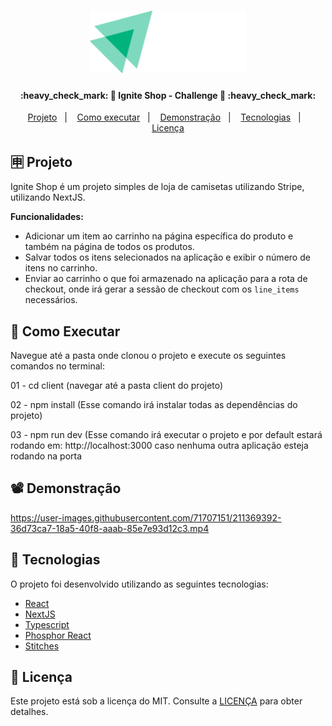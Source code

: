 <h1 align="center">
    <img alt="" title="#IgniteShopLogo" src=".github/logo.svg" width="250px" />
</h1>

<h4 align="center"> 
	:heavy_check_mark: 🚀 Ignite Shop - Challenge 🚀 :heavy_check_mark:
</h4>

<p align="center">
  <a href="#-projeto">Projeto</a>&nbsp;&nbsp;&nbsp;|&nbsp;&nbsp;&nbsp;
  <a href="#-como-executar">Como executar</a>&nbsp;&nbsp;&nbsp;|&nbsp;&nbsp;&nbsp;
  <a href="#%EF%B8%8F-demonstração">Demonstração</a>&nbsp;&nbsp;&nbsp;|&nbsp;&nbsp;&nbsp;
  <a href="#-tecnologias">Tecnologias</a>&nbsp;&nbsp;&nbsp;|&nbsp;&nbsp;&nbsp;
  <a href="#memo-licença">Licença</a>
</p>

## 🈸 Projeto

Ignite Shop é um projeto simples de loja de camisetas utilizando Stripe, utilizando NextJS.

<b>Funcionalidades:</b>
- Adicionar um item ao carrinho na página específica do produto e também na página de todos os produtos.
- Salvar todos os itens selecionados na aplicação e exibir o número de itens no carrinho.
- Enviar ao carrinho o que foi armazenado na aplicação para a rota de checkout, onde irá gerar a sessão de checkout com os ``line_items`` necessários.


## 🔧 Como Executar
Navegue até a pasta onde clonou o projeto e execute os seguintes comandos no terminal:

01 - cd client (navegar até a pasta client do projeto)

02 - npm install (Esse comando irá instalar todas as dependências do projeto)

03 - npm run dev (Esse comando irá executar o projeto e por default estará rodando em: http://localhost:3000 caso nenhuma outra aplicação esteja rodando na porta

## 📽️ Demonstração
https://user-images.githubusercontent.com/71707151/211369392-36d73ca7-18a5-40f8-aaab-85e7e93d12c3.mp4

## 🚀 Tecnologias

O projeto foi desenvolvido utilizando as seguintes tecnologias:

- [React](https://reactjs.org)
- [NextJS](https://nextjs.org)
- [Typescript](https://www.typescriptlang.org)
- [Phosphor React](https://phosphoricons.com)
- [Stitches](https://stitches.dev)

## :memo: Licença
Este projeto está sob a licença do MIT. Consulte a [LICENÇA](LICENSE) para obter detalhes.
